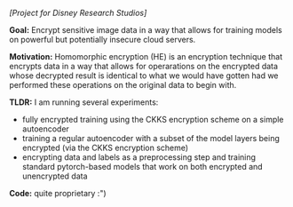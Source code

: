 <!-- ---
layout: page
title: encrypted ML
description: Homomorphic Encryption for image models using Microsoft's SEAL library
img: assets/img/tenseal.png
importance: 3
category: internships/research
--- -->
*[Project for Disney Research Studios]*

**Goal:** Encrypt sensitive image data in a way that allows for training models on powerful but potentially insecure cloud servers.

**Motivation:** Homomorphic encryption (HE) is an encryption technique that encrypts data in a way that allows for operarations on the encrypted data whose decrypted result is identical to what we would have gotten had we performed these operations on the original data to begin with. 

**TLDR:** I am running several experiments:
- fully encrypted training using the CKKS encryption scheme on a simple autoencoder
- training a regular autoencoder with a subset of the model layers being encrypted (via the CKKS encryption scheme)
- encrypting data and labels as a preprocessing step and training standard pytorch-based models that work on both encrypted and unencrypted data

**Code:** quite proprietary :")
